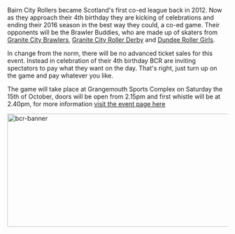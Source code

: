 <html><body><p>Bairn City Rollers became Scotland's first co-ed league back in 2012. Now as they approach their 4th birthday they are kicking of celebrations and ending their 2016 season in the best way they could, a co-ed game. Their opponents will be the Brawler Buddies, who are made up of skaters from <a href="https://www.facebook.com/granitecitybrawlers/">Granite City Brawlers</a>, <a href="https://www.facebook.com/GraniteCityRollerDerby/">Granite City Roller Derby</a> and <a href="https://www.facebook.com/dundeerollergirls/">Dundee Roller Girls</a>.

In change from the norm, there will be no advanced ticket sales for this event. Instead in celebration of their 4th birthday BCR are inviting spectators to pay what they want on the day. That's right, <span class="_4n-j fsl">just turn up on the game and pay whatever you like.</span>

The game will take place at Grangemouth Sports Complex on Saturday the 15th of October, doors will be open from 2.15pm and first whistle will be at 2.40pm, for more information <a href="https://www.facebook.com/events/527945357409228/">visit the event page here</a>

<a href="https://www.facebook.com/events/527945357409228/"><img class="alignnone size-large wp-image-9205" src="https://scottishrollerderbyblog.com/2016/10/bcr-banner.jpg?w=700" alt="bcr-banner" width="700" height="259"></a>

 </p></body></html>
